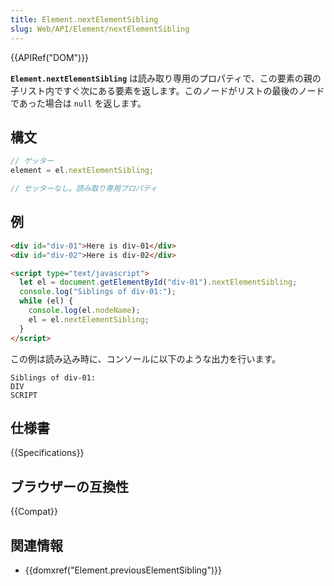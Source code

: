 ```yaml
---
title: Element.nextElementSibling
slug: Web/API/Element/nextElementSibling
---
```


{{APIRef("DOM")}}

**`Element.nextElementSibling`** は読み取り専用のプロパティで、この要素の親の子リスト内ですぐ次にある要素を返します。このノードがリストの最後のノードであった場合は `null` を返します。

## 構文

```js
// ゲッター
element = el.nextElementSibling;

// セッターなし。読み取り専用プロパティ
```

## 例

```html
<div id="div-01">Here is div-01</div>
<div id="div-02">Here is div-02</div>

<script type="text/javascript">
  let el = document.getElementById("div-01").nextElementSibling;
  console.log("Siblings of div-01:");
  while (el) {
    console.log(el.nodeName);
    el = el.nextElementSibling;
  }
</script>
```

この例は読み込み時に、コンソールに以下のような出力を行います。

```
Siblings of div-01:
DIV
SCRIPT
```

## 仕様書

{{Specifications}}

## ブラウザーの互換性

{{Compat}}

## 関連情報

- {{domxref("Element.previousElementSibling")}}
